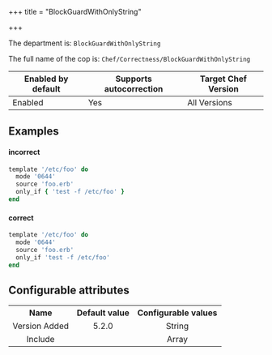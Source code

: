 +++
title = "BlockGuardWithOnlyString"

+++

<!-- This content is automatically generated. See https://github.com/chef/chef-web-docs/blob/main/generated/README.md -->

The department is: `BlockGuardWithOnlyString`

The full name of the cop is: `Chef/Correctness/BlockGuardWithOnlyString`

| Enabled by default | Supports autocorrection | Target Chef Version |
| --- | --- | --- |
| Enabled | Yes | All Versions |

## Examples


#### incorrect

```ruby
template '/etc/foo' do
  mode '0644'
  source 'foo.erb'
  only_if { 'test -f /etc/foo' }
end
```

#### correct

```ruby
template '/etc/foo' do
  mode '0644'
  source 'foo.erb'
  only_if 'test -f /etc/foo'
end
```

## Configurable attributes

<table>
<tbody><tr>
<th>Name</th>
<th>Default value</th>
<th>Configurable values</th>
</tr>
<tr>
<td style="text-align:center">Version Added</td>
<td style="text-align:center">5.2.0</td>
<td style="text-align:center">String</td>
</tr>
<tr><td style="text-align:center">Include</td>
<td style="text-align:center"><ul>
</ul>
</td>
<td style="text-align:center">Array</td>
</tr></tbody></table>
